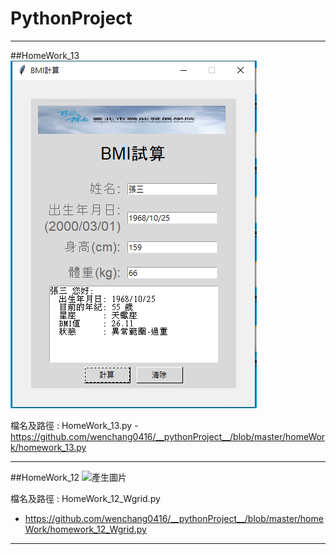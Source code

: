 # __PythonProject__
---
##HomeWork_13
![產生圖片](./homeWork/images/homework_13.PNG)

檔名及路徑 : HomeWork_13.py
-https://github.com/wenchang0416/__pythonProject__/blob/master/homeWork/homework_13.py


---
##HomeWork_12
![產生圖片](./images/homework_12.PNG)

檔名及路徑 : HomeWork_12_Wgrid.py
- https://github.com/wenchang0416/__pythonProject__/blob/master/homeWork/homework_12_Wgrid.py

---

